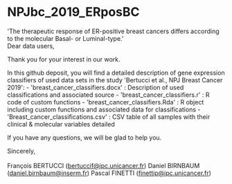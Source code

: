 # NPJbc_2019_ERposBC
'The therapeutic response of ER-positive breast cancers differs according to the molecular Basal- or Luminal-type.'
<br>
Dear data users,

Thank you for your interest in our work.

In this github deposit, you will find a detailed description of gene expression classifiers of used data sets in the study 'Bertucci et al., NPJ Breast Cancer 2019':
	- 'breast_cancer_classifiers.docx' : Description of used classifications and associated source
	- 'breast_cancer_classifiers.r' : R code of custom functions
	- 'breast_cancer_classifiers.Rda' : R object including custom functions and associated data for classifications
	- 'Breast_cancer_classifications.csv' : CSV table of all samples with their clinical & molecular variables detailed

If you have any questions, we will be glad to help you.

Sincerely,
<br><br>
François BERTUCCI (bertuccif@ipc.unicancer.fr)
Daniel BIRNBAUM (daniel.birnbaum@inserm.fr)
Pascal FINETTI	(finettip@ipc.unicancer.fr)
<br>
